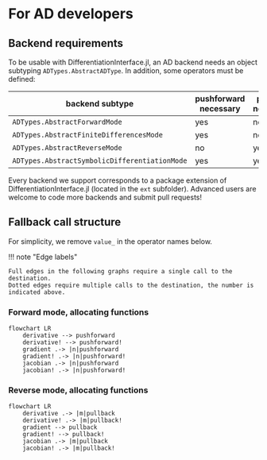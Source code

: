 # For AD developers

## Backend requirements

To be usable with DifferentiationInterface.jl, an AD backend needs an object subtyping `ADTypes.AbstractADType`.
In addition, some operators must be defined:

| backend subtype                               | pushforward necessary | pullback necessary |
| --------------------------------------------- | --------------------- | ------------------ |
| `ADTypes.AbstractForwardMode`                 | yes                   | no                 |
| `ADTypes.AbstractFiniteDifferencesMode`       | yes                   | no                 |
| `ADTypes.AbstractReverseMode`                 | no                    | yes                |
| `ADTypes.AbstractSymbolicDifferentiationMode` | yes                   | yes                |

Every backend we support corresponds to a package extension of DifferentiationInterface.jl (located in the `ext` subfolder).
Advanced users are welcome to code more backends and submit pull requests!

## Fallback call structure

For simplicity, we remove `value_` in the operator names below.

!!! note "Edge labels"

    Full edges in the following graphs require a single call to the destination.
    Dotted edges require multiple calls to the destination, the number is indicated above.

### Forward mode, allocating functions

```mermaid
flowchart LR
    derivative --> pushforward
    derivative! --> pushforward!
    gradient .-> |n|pushforward
    gradient! .-> |n|pushforward!
    jacobian .-> |n|pushforward
    jacobian! .-> |n|pushforward!
```

### Reverse mode, allocating functions

```mermaid
flowchart LR
    derivative .-> |m|pullback
    derivative! .-> |m|pullback!
    gradient --> pullback
    gradient! --> pullback!
    jacobian .-> |m|pullback
    jacobian! .-> |m|pullback!
```